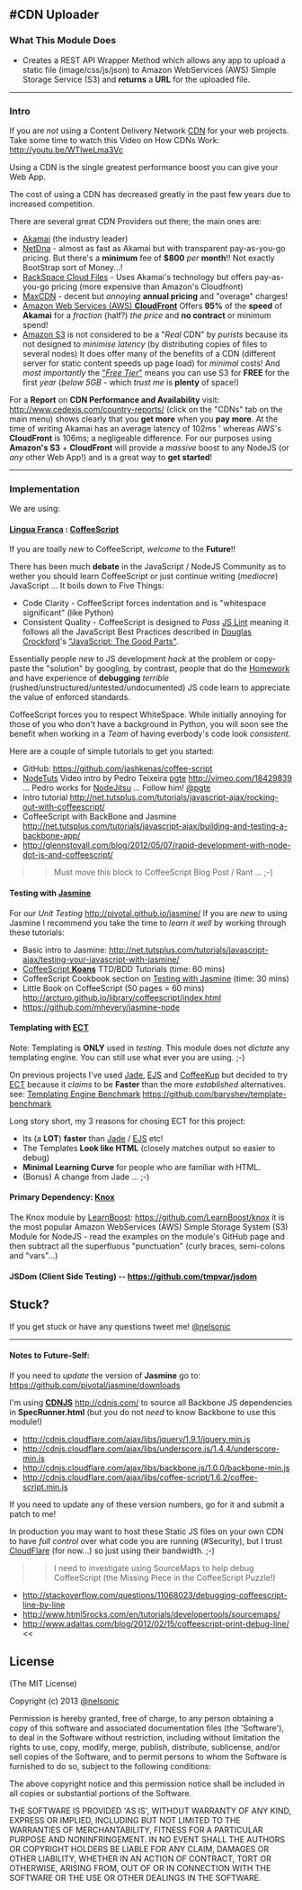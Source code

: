 #CDN Uploader
---

### What This Module Does

- Creates a REST API Wrapper Method which allows any app to upload a static file (image/css/js/json) to Amazon WebServices (AWS) Simple Storage Service (S3) and **returns** a **URL** for the uploaded file.

---

### Intro

If you are *not* using a Content Delivery Network 
[CDN](http://en.wikipedia.org/wiki/Content_delivery_network) 
for your web projects. Take some time to watch this Video on 
How CDNs Work: http://youtu.be/WTlweLma3Vc

Using a CDN is the single greatest performance boost you can give your Web App. 



The cost of using a CDN has decreased greatly in the past few years due to increased competition.

There are several great CDN Providers out there; the main ones are:

- [Akamai](http://www.akamai.com) (the industry leader) 
- [NetDna](http://www.netdna.com/pricing/) - almost as fast as Akamai but with 
transparent pay-as-you-go pricing. But there's a **minimum** fee of 
**$800** *per* **month**!!  Not exactly BootStrap sort of Money...!
- [RackSpace Cloud Files](http://www.rackspace.co.uk/cloud-files/) - Uses Akamai's 
technology but offers pay-as-you-go pricing (more expensive than Amazon's Cloudfront)
- [MaxCDN](http://www.maxcdn.com/pricing) - decent but *annoying* 
**annual pricing** and "overage" charges!
- [Amazon Web Services (AWS) **CloudFront**](http://aws.amazon.com/cloudfront/pricing/) Offers **95%** of the **speed** of **Akamai** for a *fraction* (half?) *the price* and **no contract** or minimum spend!
- [Amazon S3](http://aws.amazon.com/s3/) is not considered to be a "*Real* CDN" 
by *purists* because its not designed to *minimise latency* (by distributing copies of files to several nodes) It does offer many of 
the benefits of a CDN (different server for static content speeds up page load) for *minimal* costs! And *most importantly* the ["*Free Tier*"](http://aws.amazon.com/free/) means you can use S3 for **FREE** for the first *year* (*below 5GB* - which *trust me* is **plenty** of space!)

For a **Report** on **CDN Performance and Availability** 
visit: http://www.cedexis.com/country-reports/ 
(click on the "CDNs" tab on the main menu) shows clearly that 
you **get more** when you **pay more**. 
At the time of writing Akamai has an average latency of 102ms '
whereas AWS's **CloudFront** is 106ms; a negligeable difference.
For our purposes using **Amazon's S3** + **CloudFront** 
will provide a *massive* boost to any NodeJS (or *any* other Web App!) and is a great way to **get started**!


---

### Implementation

We are using:

#### [Lingua Franca](http://en.wikipedia.org/wiki/Lingua_franca) : [CoffeeScript](http://coffeescript.org/)

If you are toally *new* to CoffeeScript, *welcome* to the **Future**!! 

There has been much **debate** in the JavaScript / NodeJS Community as to wether you should learn CoffeeScript or just continue writing (*mediocre*) JavaScript ... It boils down to Five Things:

- Code Clarity - CoffeeScript forces indentation and is "whitespace significant" (like Python)
- Consistent Quality - CoffeeScript is designed to *Pass* [JS Lint](http://www.javascriptlint.com) meaning it follows all the JavaScript Best Practices described in [Douglas Crockford](http://javascript.crockford.com/)'s ["JavaScript: The Good Parts"](http://www.amazon.com/JavaScript-Good-Parts-Douglas-Crockford/dp/0596517742). 

Essentially people *new* to JS development *hack* at the problem or copy-paste the "solution" by googling, by contrast, people that do the [Homework](https://twitter.com/nelsonic/status/321950687619584001/photo/1) and have experience of **debugging** *terrible* (rushed/unstructured/untested/undocumented) JS code learn to appreciate the value of enforced standards.

CoffeeScript forces you to respect WhiteSpace. While initially annoying for those of you who don't have a background in Python, you will soon see the benefit when working in a *Team* of having everbody's code look *consistent*.

Here are a couple of simple tutorials to get you started:

- GitHub: https://github.com/jashkenas/coffee-script
- [NodeTuts](http://nodetuts.com/) Video intro by Pedro Teixeira [pgte](https://github.com/pgte) http://vimeo.com/18429839 ... Pedro works for [NodeJitsu](https://www.nodejitsu.com/) ... Follow him! [@pgte](https://twitter.com/pgte)
- Intro tutorial http://net.tutsplus.com/tutorials/javascript-ajax/rocking-out-with-coffeescript/
- CoffeeScript with BackBone and Jasmine http://net.tutsplus.com/tutorials/javascript-ajax/building-and-testing-a-backbone-app/
- http://glennstovall.com/blog/2012/05/07/rapid-development-with-node-dot-js-and-coffeescript/

>> Must move this block to CoffeeScript Blog Post / Rant ... ;-)


#### Testing with [Jasmine](http://pivotal.github.io/jasmine) 

For our *Unit Testing* http://pivotal.github.io/jasmine/ 
If you are *new* to using Jasmine I recommend you take the time to *learn it well* by working through these tutorials:

- Basic intro to Jasmine: http://net.tutsplus.com/tutorials/javascript-ajax/testing-your-javascript-with-jasmine/
- [CoffeeScript **Koans**](https://github.com/sleepyfox/coffeescript-koans) TTD/BDD Tutorials (time: 60 mins) 
- CoffeeScript Cookbook section on [Testing with Jasmine](http://coffeescriptcookbook.com/chapters/testing/testing_with_jasmine) (time: 30 mins)
- Little Book on CoffeeScript (50 pages = 60 mins) http://arcturo.github.io/library/coffeescript/index.html
- https://github.com/mhevery/jasmine-node

#### Templating with [ECT](http://ectjs.com/)

Note: Templating is **ONLY** used in *testing*. This module does not *dictate* any templating engine. You can still use what ever you are using. ;-)

On previous projects I've used [Jade](http://jade-lang.com/), [EJS](http://embeddedjs.com/) and [CoffeeKup](https://github.com/mauricemach/coffeekup)
but decided to try [ECT](https://github.com/baryshev/ect) because it *claims* to be **Faster** than the more *established* alternatives. see: [Templating Engine Benchmark](https://github.com/baryshev/template-benchmark) https://github.com/baryshev/template-benchmark

Long story short, my 3 reasons for chosing ECT for this project:

- Its (a **LOT**) **faster** than [Jade](https://github.com/visionmedia/jade) / [EJS](https://github.com/visionmedia/ejs) etc!
- The Templates **Look like HTML** (closely matches output so easier to debug)
- **Minimal Learning Curve** for people who are familiar with HTML.
- (Bonus) A change from Jade ... ;-)

#### Primary Dependency: [Knox](https://github.com/LearnBoost/knox) 

The Knox module by [LearnBoost](https://www.learnboost.com/): https://github.com/LearnBoost/knox it is the most popular Amazon WebServices (AWS) Simple Storage System (S3) Module for NodeJS - read the examples on the module's GitHub page and then subtract all the superfluous "punctuation" (curly braces, semi-colons and "vars"...)

#### JSDom (Client Side Testing) -- https://github.com/tmpvar/jsdom


## Stuck? 

If you get stuck or have any questions tweet me! [@nelsonic](https://twitter.com/nelsonic)

---
#### Notes to Future-Self:
If you need to *update* the version of **Jasmine** go to: https://github.com/pivotal/jasmine/downloads

I'm using [**CDNJS**](http://cdnjs.com/) http://cdnjs.com/ to source all Backbone JS dependencies in **SpecRunner.html** (but you do not *need* to know Backbone to use this module!)

- http://cdnjs.cloudflare.com/ajax/libs/jquery/1.9.1/jquery.min.js
- http://cdnjs.cloudflare.com/ajax/libs/underscore.js/1.4.4/underscore-min.js
- http://cdnjs.cloudflare.com/ajax/libs/backbone.js/1.0.0/backbone-min.js
- http://cdnjs.cloudflare.com/ajax/libs/coffee-script/1.6.2/coffee-script.min.js

If you need to update any of these version numbers, go for it and submit a patch to me!

In production you may want to host these Static JS files on your own CDN to have *full control* over what code you are running (#Security), but I trust [CloudFlare](https://www.cloudflare.com/) (for now...) so just using their bandwidth. ;-)

>> I need to investigate using SourceMaps to help debug CoffeeScript (the Missing Piece in the CoffeeScript Puzzle!)
- http://stackoverflow.com/questions/11068023/debugging-coffeescript-line-by-line
- http://www.html5rocks.com/en/tutorials/developertools/sourcemaps/
- http://www.adaltas.com/blog/2012/02/15/coffeescript-print-debug-line/
<<

## License 

(The MIT License)

Copyright (c) 2013 [@nelsonic](https://twitter.com/nelsonic)

Permission is hereby granted, free of charge, to any person obtaining
a copy of this software and associated documentation files (the
'Software'), to deal in the Software without restriction, including
without limitation the rights to use, copy, modify, merge, publish,
distribute, sublicense, and/or sell copies of the Software, and to
permit persons to whom the Software is furnished to do so, subject to
the following conditions:

The above copyright notice and this permission notice shall be
included in all copies or substantial portions of the Software.

THE SOFTWARE IS PROVIDED 'AS IS', WITHOUT WARRANTY OF ANY KIND,
EXPRESS OR IMPLIED, INCLUDING BUT NOT LIMITED TO THE WARRANTIES OF
MERCHANTABILITY, FITNESS FOR A PARTICULAR PURPOSE AND NONINFRINGEMENT.
IN NO EVENT SHALL THE AUTHORS OR COPYRIGHT HOLDERS BE LIABLE FOR ANY
CLAIM, DAMAGES OR OTHER LIABILITY, WHETHER IN AN ACTION OF CONTRACT,
TORT OR OTHERWISE, ARISING FROM, OUT OF OR IN CONNECTION WITH THE
SOFTWARE OR THE USE OR OTHER DEALINGS IN THE SOFTWARE.